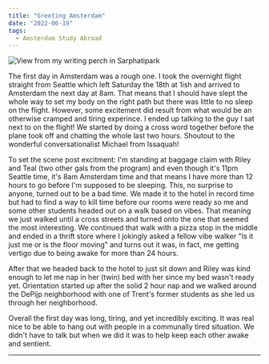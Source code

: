 ```yaml
---
title: "Greeting Amsterdam"
date: "2022-06-19"
tags:
  - Amsterdam Study Abroad
---
```


![View from my writing perch in Sarphatipark](/img/journal/amsterdamArchive/park-view.JPG)

The first day in Amsterdam was a rough one. I took the overnight flight straight from Seattle which left Saturday the 18th at 1ish and arrived to Amsterdam the next day at 8am. That means that I should have slept the whole way to set my body on the right path but there was little to no sleep on the flight. However, some excitement did result from what would be an otherwise cramped and tiring experince. I ended up talking to the guy I sat next to on the flight! We started by doing a cross word together before the plane took off and chatting the whole last two hours. Shoutout to the wonderful conversationalist Michael from Issaquah! 

To set the scene post excitment: I'm standing at baggage claim with Riley and Teal (two other gals from the program) and even though it's 11pm Seattle time, it's 8am Amsterdam time and that means I have more than 12 hours to go before I'm supposed to be sleeping. This, no surprise to anyone, turned out to be a bad time. We made it to the hotel in record time but had to find a way to kill time before our rooms were ready so me and some other students headed out on a walk based on vibes. That meaning we just walked until a cross streets and turned onto the one that seemed the most interesting. We continued that walk with a pizza stop in the middle and ended in a thrift store where I jokingly asked a fellow vibe walker "Is it just me or is the floor moving" and turns out it was, in fact, me getting vertigo due to being awake for more than 24 hours. 

After that we headed back to the hotel to just sit down and Riley was kind enough to let me nap in her (twin) bed with her since my bed wasn't ready yet. Orientation started up after the solid 2 hour nap and we walked around the DePijp neighborhood with one of Trent's former students as she led us through her neighborhood.

Overall the first day was long, tiring, and yet incredibly exciting. It was real nice to be able to hang out with people in a communally tired situation. We didn't have to talk but when we did it was to help keep each other awake and sentient.

---